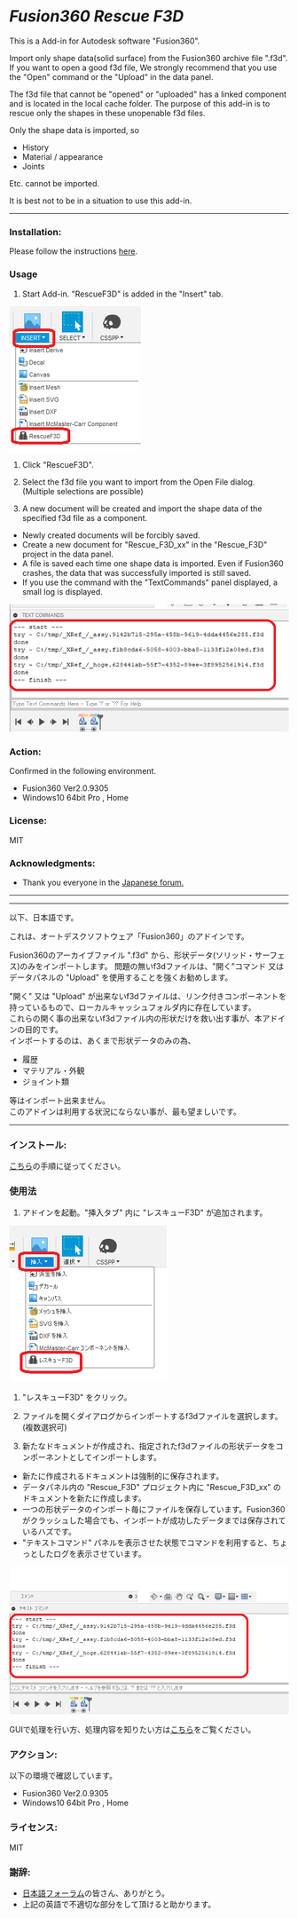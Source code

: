 # ***Fusion360 Rescue F3D***
This is a Add-in for Autodesk software "Fusion360".

Import only shape data(solid surface) from the Fusion360 archive file ".f3d".  
If you want to open a good f3d file, We strongly recommend that you use the "Open" command or the "Upload" in the data panel.  

The f3d file that cannot be "opened" or "uploaded" has a linked component and is located in the local cache folder.
The purpose of this add-in is to rescue only the shapes in these unopenable f3d files.

Only the shape data is imported, so
+ History
+ Material / appearance
+ Joints

Etc. cannot be imported.

It is best not to be in a situation to use this add-in.
***

### Installation:
Please follow the instructions [here](https://knowledge.autodesk.com/support/fusion-360/troubleshooting/caas/sfdcarticles/sfdcarticles/How-to-install-an-ADD-IN-and-Script-in-Fusion-360.html).

### Usage

1. Start Add-in. "RescueF3D" is added in the "Insert" tab.  
<img src="./resources/cmd_eng.png">

1. Click "RescueF3D".

1. Select the f3d file you want to import from the Open File dialog. (Multiple selections are possible)

1. A new document will be created and import the shape data of the specified f3d file as a component.

+ Newly created documents will be forcibly saved.  
+ Create a new document for "Rescue_F3D_xx" in the "Rescue_F3D" project in the data panel.  
+ A file is saved each time one shape data is imported. Even if Fusion360 crashes, the data that was successfully imported is still saved.
+ If you use the command with the "TextCommands" panel displayed, a small log is displayed.  
<img src="./resources/log_eng.png">

### Action:
Confirmed in the following environment.
+ Fusion360 Ver2.0.9305
+ Windows10 64bit Pro , Home

### License:
MIT

### Acknowledgments:
+ Thank you everyone in the [Japanese forum.](https://forums.autodesk.com/t5/fusion-360-ri-ben-yu/bd-p/707)

***
***
以下、日本語です。

これは、オートデスクソフトウェア「Fusion360」のアドインです。

Fusion360のアーカイブファイル ".f3d" から、形状データ(ソリッド・サーフェス)のみをインポートします。
問題の無いf3dファイルは、"開く"コマンド 又は データパネルの "Upload" を使用することを強くお勧めします。

"開く" 又は "Upload" が出来ないf3dファイルは、リンク付きコンポーネントを持っているもので、ローカルキャッシュフォルダ内に存在しています。  
これらの開く事の出来ないf3dファイル内の形状だけを救い出す事が、本アドインの目的です。  
インポートするのは、あくまで形状データのみの為、  
+ 履歴
+ マテリアル・外観
+ ジョイント類  

等はインポート出来ません。  
このアドインは利用する状況にならない事が、最も望ましいです。
***
### インストール:
[こちら](https://knowledge.autodesk.com/ja/support/fusion-360/troubleshooting/caas/sfdcarticles/sfdcarticles/JPN/How-to-install-an-ADD-IN-and-Script-in-Fusion-360.html)の手順に従ってください。

### 使用法

1. アドインを起動。"挿入タブ" 内に "レスキューF3D" が追加されます。  
<img src="./resources/cmd_jpn.png">

1. "レスキューF3D" をクリック。

1. ファイルを開くダイアログからインポートするf3dファイルを選択します。(複数選択可)

1. 新たなドキュメントが作成され、指定されたf3dファイルの形状データをコンポーネントとしてインポートします。  


+ 新たに作成されるドキュメントは強制的に保存されます。  
+ データパネル内の "Rescue_F3D" プロジェクト内に "Rescue_F3D_xx" のドキュメントを新たに作成します。  
+ 一つの形状データのインポート毎にファイルを保存しています。Fusion360がクラッシュした場合でも、インポートが成功したデータまでは保存されているハズです。
+ "テキストコマンド" パネルを表示させた状態でコマンドを利用すると、ちょっとしたログを表示させています。
<img src="./resources/log_jpn.png">

GUIで処理を行い方、処理内容を知りたい方は[こちら](https://kantoku.hatenablog.com/entry/2020/10/12/101930?_ga=2.98287135.1474284259.1604048534-441502594.1604048534)をご覧ください。


### アクション:
以下の環境で確認しています。
 + Fusion360 Ver2.0.9305
 + Windows10 64bit Pro , Home

### ライセンス:
MIT

### 謝辞:
+ [日本語フォーラム](https://forums.autodesk.com/t5/fusion-360-ri-ben-yu/bd-p/707)の皆さん、ありがとう。
+ 上記の英語で不適切な部分をして頂けると助かります。